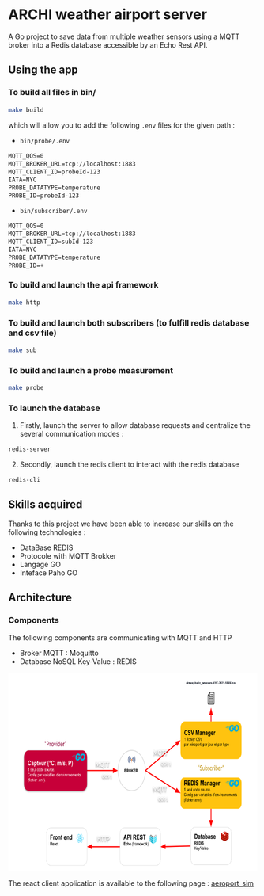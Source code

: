 # ARCHI weather airport server

A Go project to save data from multiple weather sensors using a MQTT broker into a Redis database accessible by an Echo Rest API.

## Using the app

### To build all files in bin/

```bash
make build
```

which will allow you to add the following `.env` files for the given path :

- `bin/probe/.env`

```env
MQTT_QOS=0
MQTT_BROKER_URL=tcp://localhost:1883
MQTT_CLIENT_ID=probeId-123
IATA=NYC
PROBE_DATATYPE=temperature
PROBE_ID=probeId-123
```

- `bin/subscriber/.env`

```env
MQTT_QOS=0
MQTT_BROKER_URL=tcp://localhost:1883
MQTT_CLIENT_ID=subId-123
IATA=NYC
PROBE_DATATYPE=temperature
PROBE_ID=+
```

### To build and launch the api framework

```bash
make http
```

### To build and launch both subscribers (to fulfill redis database and csv file)

```bash
make sub
```

### To build and launch a probe measurement

```bash
make probe
```

### To launch the database

1. Firstly, launch the server to allow database requests and centralize the several communication modes :

```bash
redis-server
```

2. Secondly, launch the redis client to interact with the redis database

```bash
redis-cli
```

## Skills acquired

Thanks to this project we have been able to increase our skills on the following technologies :

- DataBase REDIS
- Protocole with MQTT Brokker
- Langage GO
- Inteface Paho GO

## Architecture

### Components

The following components are communicating with MQTT and HTTP

- Broker MQTT : Moquitto
- Database NoSQL Key-Value : REDIS

<p><img alt="Architecture" src="./docs/Architecture.svg" height="400"></p>

The react client application is available to the following page : [aeroport_sim](https://github.com/Naedri/aeroport_sim)
